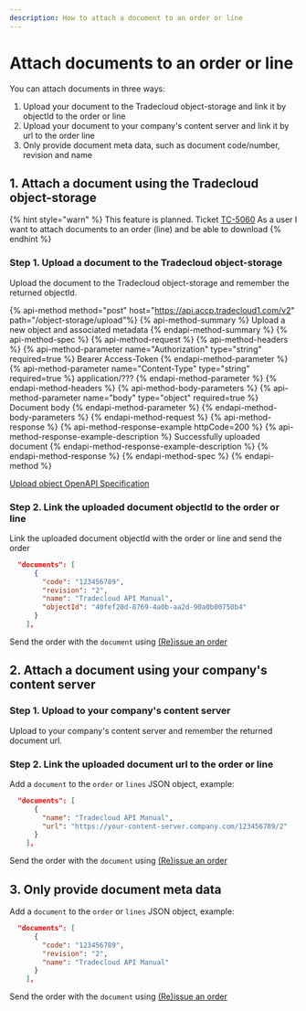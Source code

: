 ```yaml
---
description: How to attach a document to an order or line
---
```


# Attach documents to an order or line

You can attach documents in three ways:

1. Upload your document to the Tradecloud object-storage and link it by objectId to the order or line
2. Upload your document to your company's content server and link it by url to the order line
3. Only provide document meta data, such as document code/number, revision and name

## 1. Attach a document using the Tradecloud object-storage

{% hint style="warn" %}
This feature is planned. Ticket [TC-5060](https://tradecloud.atlassian.net/browse/TC-5060) As a user I want to attach documents to an order (line) and be able to download
{% endhint %}

### Step 1. Upload a document to the Tradecloud object-storage

Upload the document to the Tradecloud object-storage and remember the returned objectId.

{% api-method method="post" host="https://api.accp.tradecloud1.com/v2" path="/object-storage/upload"%}
{% api-method-summary %} Upload a new object and associated metadata {% endapi-method-summary %}
{% api-method-spec %}
{% api-method-request %}
{% api-method-headers %}
{% api-method-parameter name="Authorization" type="string" required=true %} Bearer Access-Token {% endapi-method-parameter %}
{% api-method-parameter name="Content-Type" type="string" required=true %} application/??? {% endapi-method-parameter %}
{% endapi-method-headers %}
{% api-method-body-parameters %}
{% api-method-parameter name="body" type="object" required=true %} Document body {% endapi-method-parameter %}
{% endapi-method-body-parameters %}
{% endapi-method-request %}
{% api-method-response %}
{% api-method-response-example httpCode=200 %}
{% api-method-response-example-description %} Successfully uploaded document {% endapi-method-response-example-description %}
{% endapi-method-response %}
{% endapi-method-spec %}
{% endapi-method %}

 [Upload object OpenAPI Specification](https://swagger-ui.accp.tradecloud1.com/?url=https://api.accp.tradecloud1.com/v2/object-storage/specs.yaml#/object-storage/upload)

### Step 2. Link the uploaded document objectId to the order or line

Link the uploaded document objectId with the order or line and send the order

``` json
  "documents": [
      {
        "code": "123456789",
        "revision": "2",
        "name": "Tradecloud API Manual",
        "objectId": "40fef20d-8769-4a0b-aa2d-90a0b00750b4"
      }
    ],
```

Send the order with the `document` using [(Re)issue an order](order/buyer/issue.md)

## 2. Attach a document using your company's content server

### Step 1. Upload to your company's content server

Upload to your company's content server and remember the returned document url.

### Step 2. Link the uploaded document url to the order or line

Add a `document` to the `order` or `lines` JSON object, example:

``` json
  "documents": [
      {
        "name": "Tradecloud API Manual",
        "url": "https://your-content-server.company.com/123456789/2"
      }
    ],
```

Send the order with the `document` using [(Re)issue an order](order/buyer/issue.md)

## 3. Only provide document meta data

Add a `document` to the `order` or `lines` JSON object, example:

``` json
  "documents": [
      {
        "code": "123456789",
        "revision": "2",
        "name": "Tradecloud API Manual"
      }
    ],
```

Send the order with the `document` using [(Re)issue an order](order/buyer/issue.md)
